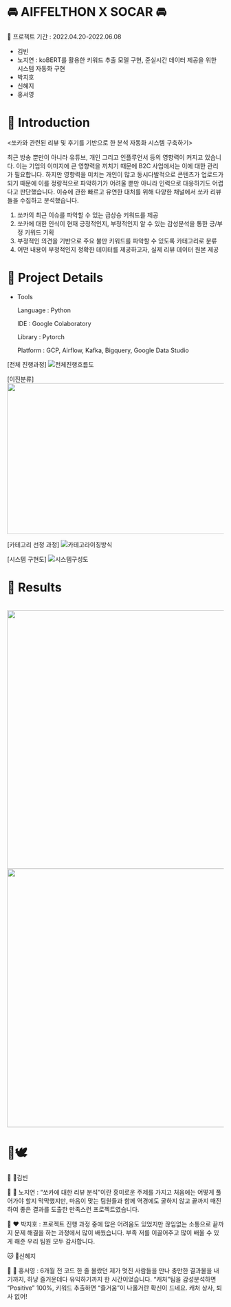 # :oncoming_automobile: AIFFELTHON X SOCAR :oncoming_automobile:

📅 프로젝트 기간 : 2022.04.20-2022.06.08
 
* 김빈
* 노지연 : koBERT를 활용한 키워드 추출 모델 구현, 준실시간 데이터 제공을 위한 시스템 자동화 구현 
* 박지호 
* 신혜지
* 홍서영 

# :vertical_traffic_light: Introduction
<쏘카와 관련된 리뷰 및 후기를 기반으로 한 분석 자동화 시스템 구축하기>

최근 방송 뿐만이 아니라 유튜브, 개인 그리고 인플루언서 등의 영향력이 커지고 있습니다. 이는 기업의 이미지에 큰 영향력을 끼치기 때문에 B2C 사업에서는 이에 대한 관리가 필요합니다.
하지만 영향력을 미치는 개인이 많고 동시다발적으로 콘텐츠가 업로드가 되기 때문에 이를 정량적으로 파악하기가 어려울 뿐만 아니라 인력으로 대응하기도 어렵다고 판단했습니다.
이슈에 관한 빠르고 유연한 대처를 위해  다양한 채널에서 쏘카 리뷰들을 수집하고 분석했습니다.

1.	쏘카의 최근 이슈를 파악할 수 있는 급상승 키워드를 제공
2.	쏘카에 대한 인식이 현재 긍정적인지, 부정적인지 알 수 있는 감성분석을 통한 긍/부정 키워드 기획
3.	부정적인 의견을 기반으로 주요 불만 키워드를 파악할 수 있도록 카테고리로 분류
4.	어떤 내용이 부정적인지 정확한 데이터를 제공하고자, 실제 리뷰 데이터 원본 제공

# 🏃 Project Details

* Tools

  Language : Python
  
  IDE : Google Colaboratory
  
  Library : Pytorch
  
  Platform : GCP, Airflow, Kafka, Bigquery, Google Data Studio



[전체 진행과정]
![전체진행흐름도](https://user-images.githubusercontent.com/85794900/172643527-295ab654-3e09-47ec-9b4f-0237a3f95d93.png)

[이진분류]
<img src="https://user-images.githubusercontent.com/85794900/172643828-f8b1bda9-a01f-41d4-91fd-7c4b0f87044e.png" width="1000" height="350"/>


[카테고리 선정 과정]
![카테고라이징방식](https://user-images.githubusercontent.com/85794900/172645592-68f9043c-63a9-4897-84de-2b43b10c0fd6.png)

[시스템 구현도]
![시스템구성도](https://user-images.githubusercontent.com/85794900/172646059-7952dabb-6584-4011-816f-100a306a4de8.png)




# :raising_hand: Results
<br>

<img src="https://user-images.githubusercontent.com/85794900/172743716-cdb6e40b-0911-42bc-979c-c8550424307f.JPG" width="1000" height="600"/>
<img src="https://user-images.githubusercontent.com/85794900/172743788-5efcb201-1f6d-4ad8-b31e-9a54ebdd7f47.JPG" width="1000" height="600"/>


# :love_letter:🕊️
:giraffe: 🧡김빈

:hamster: :yellow_heart: 노지연 : “쏘카에 대한 리뷰 분석”이란 흥미로운 주제를 가지고 처음에는 어떻게 풀어가야 할지 막막했지만, 마음이 맞는 팀원들과 함께 역경에도 굴하지 않고 끝까지 매진하여 좋은 결과를 도출한 만족스런 프로젝트였습니다.

:penguin: :heart: 박지호 : 프로젝트 진행 과정 중에 많은 어려움도 있었지만 끊임없는 소통으로 끝까지 문제 해결을 하는 과정에서 많이 배웠습니다. 부족 저를 이끌어주고 많이 배울 수 있게 해준 우리 팀원 모두 감사합니다.

:cat: :green_heart:신혜지

:frog: 💙 홍서영 : 6개월 전 코드 한 줄 몰랐던 제가 멋진 사람들을 만나 충만한 결과물을 내기까지, 하냥 즐거운데다 유익하기까지 한 시간이었습니다. “캐처”팀을 감성분석하면 “Positive” 100%, 키워드 추출하면 “즐거움”이 나올거란 확신이 드네요. 캐처 상사, 퇴사 없어!
